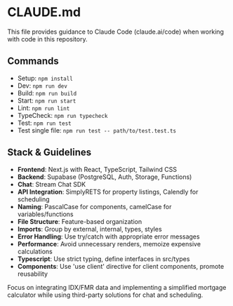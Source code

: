 # CLAUDE.md

This file provides guidance to Claude Code (claude.ai/code) when working with code in this repository.

## Commands
- Setup: `npm install`
- Dev: `npm run dev`
- Build: `npm run build`
- Start: `npm run start`
- Lint: `npm run lint`
- TypeCheck: `npm run typecheck`
- Test: `npm run test`
- Test single file: `npm run test -- path/to/test.test.ts`

## Stack & Guidelines
- **Frontend**: Next.js with React, TypeScript, Tailwind CSS
- **Backend**: Supabase (PostgreSQL, Auth, Storage, Functions)
- **Chat**: Stream Chat SDK
- **API Integration**: SimplyRETS for property listings, Calendly for scheduling
- **Naming**: PascalCase for components, camelCase for variables/functions
- **File Structure**: Feature-based organization
- **Imports**: Group by external, internal, types, styles
- **Error Handling**: Use try/catch with appropriate error messages
- **Performance**: Avoid unnecessary renders, memoize expensive calculations
- **Typescript**: Use strict typing, define interfaces in src/types
- **Components**: Use 'use client' directive for client components, promote reusability

Focus on integrating IDX/FMR data and implementing a simplified mortgage calculator while using third-party solutions for chat and scheduling.